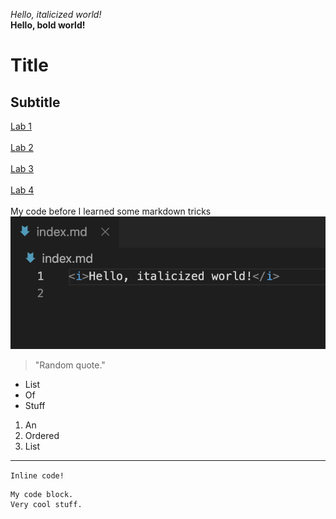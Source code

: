 *Hello, italicized world!*<br>
**Hello, bold world!**<br>
# Title<br>
## Subtitle<br>
[Lab 1](https://maxrivett.github.io/cse15l-lab-reports/lab-report-1-week-2)<br><br>
[Lab 2](https://maxrivett.github.io/cse15l-lab-reports/lab-report-2-week-4)<br><br>
[Lab 3](https://maxrivett.github.io/cse15l-lab-reports/lab-report-3-week-6)<br><br>
[Lab 4](https://maxrivett.github.io/cse15l-lab-reports/lab-report-4-week-8)<br><br>
My code before I learned some markdown tricks
![Image](labss.png)<br>
> "Random quote."<br>
* List<br>
* Of<br>
* Stuff<br>
1. An
2. Ordered
3. List<br>

---
`Inline code!`
```
My code block.
Very cool stuff.
```
